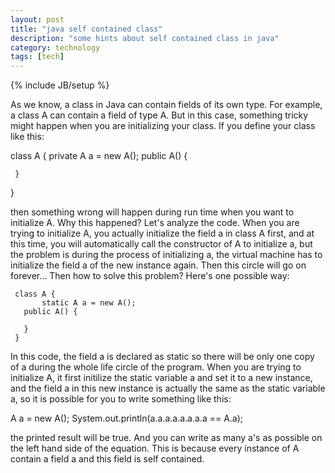 ```yaml
---
layout: post
title: "java self contained class"
description: "some hints about self contained class in java"
category: technology
tags: [tech]
---
```

{% include JB/setup %}

As we know, a class in Java can contain fields of its own type. For example, a class A can contain a field of type A. But in this case, something tricky might happen when you are initializing your class.
If you define your class like this:


   class A {
   	 private A a = new A();
	 public A() {
	 	
	 }
   }
   
then something wrong will happen during run time when you want to initialize A. Why this happened? Let's analyze the code.
When you are trying to initialize A, you actually initialize the field a in class A first, and at this time, you will automatically call the constructor of A to initialize a, but the problem is during the process of initializing a, the virtual machine has to initialize the field a of the new instance again. Then this circle will go on forever... Then how to solve this problem? Here's one possible way:

     
     class A {
     	   static A a = new A();
	   public A() {

	   }
     }

In this code, the field a is declared as static so there will be only one copy of a during the whole life circle of the program. When you are trying to initialize A, it first initilize the static variable a and set it to a new instance, and the field a in this new instance is actually the same as the static variable a, so it is possible for you to write something like this:


   A a = new A();
   System.out.println(a.a.a.a.a.a.a.a == A.a);

the printed result will be true. And you can write as many a's as possible on the left hand side of the equation. This is because every instance of A contain a field a and this field is self contained.